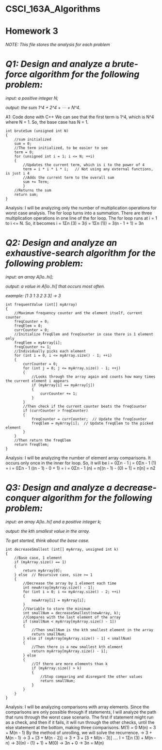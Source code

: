 # CSCI_163A_Algorithms
# Homework 3

*NOTE: This file stores the analysis for each problem*

# *Q1: Design and analyze a brute-force algorithm for the following problem:*
*input: a positive integer N;*

*output: the sum 1^4 + 2^4 + ⋯ + N^4.*

A1: Code done with C++
We can see that the first term is 1^4, which is N^4 where N = 1. So, the base case has N = 1.
```
int bruteSum (unsigned int N)
{
	//sum initialized
	sum = 0;
	//The term initialized, to be easier to see
	term = 0;
	for (unsigned int i = 1; i <= N; ++i)
	{
		//Updates the current term, which is i to the power of 4
		term = i * i * i * i;	// Not using any external functions, is just i 4
		//Adds the current term to the overall sum
		sum += Term;
    	}
	//Returns the sum
	return sum;
}
```
Analysis: I will be analyzing only the number of multiplication operations for worst case analysis. The for loop turns into a summation. There are three multiplication operations in one line of the for loop.
The for loop runs at i = 1 to i <= N. So, it becomes i = 1Σn (3) = 3(i = 1Σn (1)) = 3(n - 1 + 1) = 3n

# *Q2: Design and analyze an exhaustive-search algorithm for the following problem:*
*input: an array A[lo..hi];*

*output: a value in A[lo..hi] that occurs most often.*

*example: [1 3 1 3 2 3 3] -> 3*
```
int frequentValue (int[] myArray)
{
	//Maximum frequency counter and the element itself, current counter
	freqCounter = 0;
	freqElem = 0;
	currCounter = 0;
	//Initialize freqElem and freqCounter in case there is 1 element only
	freqElem = myArray[i];
	freqCounter += 1;
	//Individually picks each element
	for (int i = 0, i <= myArray.size() - 1; ++i)
	{
		currCounter = 0;
		for (int j = 0; j <= myArray.size() - 1; ++j)
		{			
			//Looks through the array again and counts how many times the current element i appears
			if (myArray[i] == myArray[j])
			{
				currCounter += 1;
			}
		}
		//Then check if the current counter beats the freqCounter
		if (currCounter > freqCounter)
		{
			freqCounter = currCounter;	// Update the freqCounter
			freqElem = myArray[i];	// Update freqElem to the picked element
		}
	}
	//Then return the freqElem
	return freqElem;
}
```
Analysis: I will be analyzing the number of element array comparisons. It occurs only once in the inner for loop. So, it will be
i = 0Σn - 1 j = 0Σn - 1 (1) = i = 0Σn - 1 ((n - 1) - 0 + 1) = i = 0Σn - 1 (n) = n[(n - 1) - (0) + 1] = n[n] = n2

# *Q3: Design and analyze a decrease-conquer algorithm for the following problem:*
*input: an array A[lo..hi] and a positive integer k;*

*output: the kth smallest value in the array.*

*To get started, think about the base case.*
```
int decreaseSmallest (int[] myArray, unsigned int k)
{
	//Base case, 1 element
	if (myArray.size() == 1)
	{
		return myArray[0];
	} else	// Recursive case, size >= 1
	{
		//Decrease the array by 1 element each time
		int newArray[myArray.size() - 1];
		for (int i = 0; i <= myArray.size() - 2; ++i)
		{
			newArray[i] = myArray[i];
		}
		//Variable to store the minimum
		int smallNum = decreaseSmallest(newArray, k);
		//Compares with the last element of the array
		if (smallNum < myArray[myArray.size() - 1])
		{
			//Then smallNum is the kth smallest element in the array
			return smallNum;
		} else if (myArray[myArray.size() - 1] < smallNum)
		{
			//Then there is a new smallest kth element
			return myArray[myArray.size() - 1];
		} else
		{
			//If there are more elements than k
			if (myArray.size() > k)
			{
				//Stop comparing and disregard the other values
				return smallNum;
			}
		}
	}
}
```
Analysis: I will be analyzing comparisons with array elements. Since the comparisons are only possible through if statements, I will analyze the path that runs through the worst case scenario.
The first if statement might run as a check, and then if it fails, it will run through the other checks, until the else statement at the bottom, making three comparisons.
M(1) = 0
M(n) = 3 + M(n - 1)
By the method of unrolling, we will solve the recurrence.
→ 3 + M(n - 1)
→ 3 + [3 + M(n - 2)]
→ 3 + 3 + [3 + M(n - 3)]
….
I = 1Σn (3) + M(n - n)
→ 3((n) - (1) + 1) + M(0)
→ 3n + 0 → 3n = M(n)

